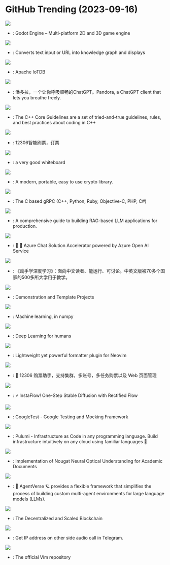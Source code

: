 # GitHub Trending (2023-09-16)

![](https://img.shields.io/badge/C%2B%2B-New%20587-green?style=flat-square&logo=appveyor)
- [](https://github.comundefined): Godot Engine – Multi-platform 2D and 3D game engine

![](https://img.shields.io/badge/Python-New%20788-green?style=flat-square&logo=appveyor)
- [](https://github.comundefined): Converts text input or URL into knowledge graph and displays

![](https://img.shields.io/badge/Java-New%20277-green?style=flat-square&logo=appveyor)
- [](https://github.comundefined): Apache IoTDB

![](https://img.shields.io/badge/Python-New%20124-green?style=flat-square&logo=appveyor)
- [](https://github.comundefined): 潘多拉，一个让你呼吸顺畅的ChatGPT。Pandora, a ChatGPT client that lets you breathe freely.

![](https://img.shields.io/badge/Python-New%2027-green?style=flat-square&logo=appveyor)
- [](https://github.comundefined): The C++ Core Guidelines are a set of tried-and-true guidelines, rules, and best practices about coding in C++

![](https://img.shields.io/badge/Python-New%20117-green?style=flat-square&logo=appveyor)
- [](https://github.comundefined): 12306智能刷票，订票

![](https://img.shields.io/badge/TypeScript-New%20940-green?style=flat-square&logo=appveyor)
- [](https://github.comundefined): a very good whiteboard

![](https://img.shields.io/badge/C-New%2069-green?style=flat-square&logo=appveyor)
- [](https://github.comundefined): A modern, portable, easy to use crypto library.

![](https://img.shields.io/badge/C%2B%2B-New%2016-green?style=flat-square&logo=appveyor)
- [](https://github.comundefined): The C based gRPC (C++, Python, Ruby, Objective-C, PHP, C#)

![](https://img.shields.io/badge/Jupyter%20Notebook-New%20155-green?style=flat-square&logo=appveyor)
- [](https://github.comundefined): A comprehensive guide to building RAG-based LLM applications for production.

![](https://img.shields.io/badge/TypeScript-New%2040-green?style=flat-square&logo=appveyor)
- [](https://github.comundefined): 🤖 💼 Azure Chat Solution Accelerator powered by Azure Open AI Service

![](https://img.shields.io/badge/Python-New%20136-green?style=flat-square&logo=appveyor)
- [](https://github.comundefined): 《动手学深度学习》：面向中文读者、能运行、可讨论。中英文版被70多个国家的500多所大学用于教学。

![](https://img.shields.io/badge/GDScript-New%2087-green?style=flat-square&logo=appveyor)
- [](https://github.comundefined): Demonstration and Template Projects

![](https://img.shields.io/badge/Python-New%20115-green?style=flat-square&logo=appveyor)
- [](https://github.comundefined): Machine learning, in numpy

![](https://img.shields.io/badge/Python-New%2090-green?style=flat-square&logo=appveyor)
- [](https://github.comundefined): Deep Learning for humans

![](https://img.shields.io/badge/Lua-New%2035-green?style=flat-square&logo=appveyor)
- [](https://github.comundefined): Lightweight yet powerful formatter plugin for Neovim

![](https://img.shields.io/badge/Python-New%2011-green?style=flat-square&logo=appveyor)
- [](https://github.comundefined): 🚂 12306 购票助手，支持集群，多账号，多任务购票以及 Web 页面管理

![](https://img.shields.io/badge/none-New%2052-green?style=flat-square&logo=appveyor)
- [](https://github.comundefined): ⚡ InstaFlow! One-Step Stable Diffusion with Rectified Flow

![](https://img.shields.io/badge/C%2B%2B-New%2012-green?style=flat-square&logo=appveyor)
- [](https://github.comundefined): GoogleTest - Google Testing and Mocking Framework

![](https://img.shields.io/badge/Go-New%2014-green?style=flat-square&logo=appveyor)
- [](https://github.comundefined): Pulumi - Infrastructure as Code in any programming language. Build infrastructure intuitively on any cloud using familiar languages 🚀

![](https://img.shields.io/badge/Python-New%20304-green?style=flat-square&logo=appveyor)
- [](https://github.comundefined): Implementation of Nougat Neural Optical Understanding for Academic Documents

![](https://img.shields.io/badge/JavaScript-New%2045-green?style=flat-square&logo=appveyor)
- [](https://github.comundefined): 🤖 AgentVerse 🪐 provides a flexible framework that simplifies the process of building custom multi-agent environments for large language models (LLMs).

![](https://img.shields.io/badge/Rust-New%20161-green?style=flat-square&logo=appveyor)
- [](https://github.comundefined): The Decentralized and Scaled Blockchain

![](https://img.shields.io/badge/Python-New%2068-green?style=flat-square&logo=appveyor)
- [](https://github.comundefined): Get IP address on other side audio call in Telegram.

![](https://img.shields.io/badge/Vim%20Script-New%2033-green?style=flat-square&logo=appveyor)
- [](https://github.comundefined): The official Vim repository

